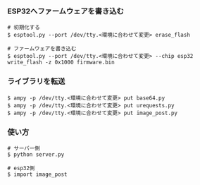 ### ESP32へファームウェアを書き込む
```
# 初期化する
$ esptool.py --port /dev/tty.<環境に合わせて変更> erase_flash

# ファームウェアを書き込む
$ esptool.py --port /dev/tty.<環境に合わせて変更> --chip esp32  write_flash -z 0x1000 firmware.bin
```

### ライブラリを転送
```
$ ampy -p /dev/tty.<環境に合わせて変更> put base64.py
$ ampy -p /dev/tty.<環境に合わせて変更> put urequests.py
$ ampy -p /dev/tty.<環境に合わせて変更> put image_post.py
```

### 使い方
```
# サーバー側
$ python server.py

# esp32側
$ import image_post
```
